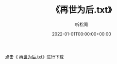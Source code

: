 ﻿---
title:  《再世为后.txt》
date:   2022-01-01T00:00:00+00:00
author: 听松阁
layout: post
permalink: /再世为后/
categories: 小说
tags: [小说]
---

点击《 [再世为后.txt](http://img.660000.xyz/bookstukust/book/bntxt/10/再世为后.txt)》进行下载